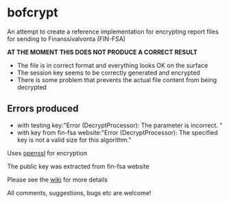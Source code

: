 # bofcrypt

An attempt to create a reference implementation for encrypting report files for sending to Finanssivalvonta (FIN-FSA)

**AT THE MOMENT THIS DOES NOT PRODUCE A CORRECT RESULT**

- The file is in correct format and everything looks OK on the surface
- The session key seems to be correctly generated and encrypted
- There is some problem that prevents the actual file content from being decrypted

## Errors produced
 - with testing key:"Error (DecryptProcessor): The parameter is incorrect. "
 - with key from fin-fsa website:"Error (DecryptProcessor): The specified key is not a valid size for this algorithm."



Uses [openssl](https://www.openssl.org/) for encryption

The public key was extracted from fin-fsa website

Please see the [wiki](https://github.com/dgm9704/bofcrypt/wiki) for more details

All comments, suggestions, bugs etc are welcome!
